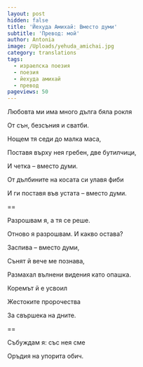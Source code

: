 ```yaml
---
layout: post
hidden: false
title: 'Йехуда Амихай: Вместо думи'
subtitle: 'Превод: мой'
author: Antonia
image: /Uploads/yehuda_amichai.jpg
category: translations
tags:
  - израелска поезия
  - поезия
  - йехуда амихай
  - превод
pageviews: 50
---
```

Любовта ми има много дълга бяла рокля

От сън, безсъния и сватби.

Нощем тя седи до малка маса,

Поставя върху нея гребен, две бутилчици,

И четка – вместо думи.

От дълбините на косата си улавя фиби

И ги поставя във устата – вместо думи.

==

Разрошвам я, а тя се реше.

Отново я разрошвам. И какво остава?

Заспива – вместо думи,

Сънят й вече ме познава,

Размахал вълнени видения като опашка.

Коремът й е усвоил

Жестоките пророчества

За свършека на дните.

==

Събуждам я: със нея сме

Оръдия на упорита обич.
